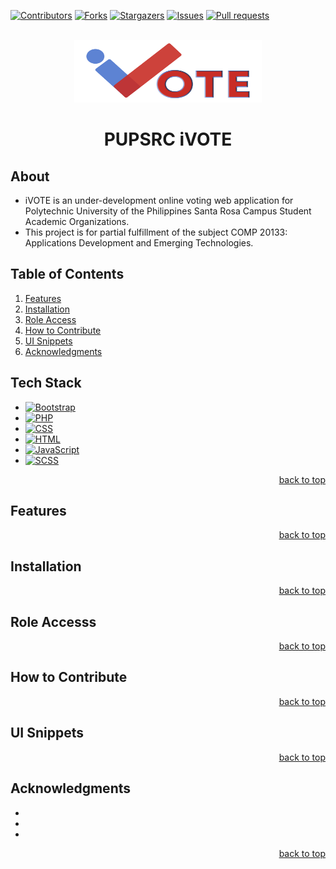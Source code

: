 <!-- Improved compatibility of back to top link: See: https://github.com/othneildrew/Best-README-Template/pull/73 -->
<a name="readme-top"></a>
<!--
*** Thanks for checking out the Best-README-Template. If you have a suggestion
*** that would make this better, please fork the repo and create a pull request
*** or simply open an issue with the tag "enhancement".
*** Don't forget to give the project a star!
*** Thanks again! Now go create something AMAZING! :D
-->



<!-- PROJECT SHIELDS -->
<!--
*** I'm using markdown "reference style" links for readability.
*** Reference links are enclosed in brackets [ ] instead of parentheses ( ).
*** See the bottom of this document for the declaration of the reference variables
*** for contributors-url, forks-url, etc. This is an optional, concise syntax you may use.
*** https://www.markdownguide.org/basic-syntax/#reference-style-links
-->

[![Contributors][contributors-shield]][contributors-url]
[![Forks][forks-shield]][forks-url]
[![Stargazers][stars-shield]][stars-url]
[![Issues][issues-shield]][issues-url]
[![Pull requests][pull-requests-shield]][pull-requests-url]


<!-- PROJECT LOGO -->
<br />
<div align="center">
  <a href="https://github.com/github_username/repo_name">
    <img src="src/images/resc/iVOTE4.png" alt="Logo" width="300" height="100">
  </a>

<h1 align="center">PUPSRC iVOTE</h1>

  <div align="start">
    <h2>About</h2>
    <ul>
      <li>iVOTE is an under-development online voting web application for Polytechnic University of the Philippines Santa Rosa Campus Student Academic Organizations.</li>
      <li>This project is for partial fulfillment of the subject COMP 20133: Applications Development and Emerging Technologies.</li>
    </ul>
  </div>
<!--     <br />
    <a href="https://github.com/github_username/repo_name"><strong>Explore the docs »</strong></a>
    <br />
    <br />
    <a href="https://github.com/github_username/repo_name">View Demo</a>
    ·
    <a href="https://github.com/github_username/repo_name/issues/new?labels=bug&template=bug-report---.md">Report Bug</a>
    ·
    <a href="https://github.com/github_username/repo_name/issues/new?labels=enhancement&template=feature-request---.md">Request Feature</a> -->
</div>



<!-- TABLE OF CONTENTS -->

<h2>Table of Contents</h2>
<ol>
  <li><a href="#features">Features</a></li>
  <li><a href="#installation">Installation</a></li>
  <li><a href="#role">Role Access</a></li>
  <li><a href="#contribute">How to Contribute</a></li>
  <li><a href="#snippets">UI Snippets</a></li>
  <li><a href="#acknowledgments">Acknowledgments</a></li>
</ol>


## Tech Stack

* [![Bootstrap][Bootstrap.com]][Bootstrap-url]
* [![PHP](https://img.shields.io/badge/PHP-777BB4?style=for-the-badge&logo=php&logoColor=white)][PHP-url]
* [![CSS](https://img.shields.io/badge/CSS-1572B6?style=for-the-badge&logo=css3&logoColor=white)][CSS-url]
* [![HTML](https://img.shields.io/badge/HTML-E34F26?style=for-the-badge&logo=html5&logoColor=white)][HTML-url]
* [![JavaScript](https://img.shields.io/badge/JavaScript-F7DF1E?style=for-the-badge&logo=javascript&logoColor=black)][JavaScript-url]
* [![SCSS](https://img.shields.io/badge/SCSS-CC6699?style=for-the-badge&logo=sass&logoColor=white)][SCSS-url]


<p align="right"><a href="#readme-top">back to top</a></p>



<!-- GETTING STARTED -->
## Features
<a name="features"></a>
<p align="right"><a href="#readme-top">back to top</a></p>



<!-- INSTALLATION -->
## Installation
<a name="installation"></a>
<p align="right"><a href="#readme-top">back to top</a></p>



<!-- ROLE ACCESS -->
## Role Accesss
<a name="role"></a>
<p align="right"><a href="#readme-top">back to top</a></p>



<!-- CONTRIBUTE -->
## How to Contribute
<a name="contribute"></a>
<p align="right"><a href="#readme-top">back to top</a></p>



<!-- CONTRIBUTING -->
## UI Snippets
<a name="snippets"></a>

<p align="right"><a href="#readme-top">back to top</a></p>



<!-- ACKNOWLEDGMENTS -->
## Acknowledgments
<a name="acknowledgments"></a>
* []()
* []()
* []()

<p align="right"><a href="#readme-top">back to top</a></p>



<!-- MARKDOWN LINKS & IMAGES -->
<!-- https://www.markdownguide.org/basic-syntax/#reference-style-links -->
[contributors-shield]: https://img.shields.io/github/contributors/BSIT-3-1-APPDEV/PUPSRC-AutomatedElectionSystem.svg?style=for-the-badge
[contributors-url]: https://github.com/BSIT-3-1-APPDEV/PUPSRC-AutomatedElectionSystem/graphs/contributors
[forks-shield]: https://img.shields.io/github/forks/BSIT-3-1-APPDEV/PUPSRC-AutomatedElectionSystem.svg?style=for-the-badge
[forks-url]: https://github.com/BSIT-3-1-APPDEV/PUPSRC-AutomatedElectionSystem/network/members
[stars-shield]: https://img.shields.io/github/stars/BSIT-3-1-APPDEV/PUPSRC-AutomatedElectionSystem.svg?style=for-the-badge
[stars-url]: https://github.com/BSIT-3-1-APPDEV/PUPSRC-AutomatedElectionSystem/stargazers
[issues-shield]: https://img.shields.io/github/issues/BSIT-3-1-APPDEV/PUPSRC-AutomatedElectionSystem.svg?style=for-the-badge
[issues-url]: https://github.com/BSIT-3-1-APPDEV/PUPSRC-AutomatedElectionSystem/issues
[pull-requests-shield]: https://img.shields.io/github/issues-pr/BSIT-3-1-APPDEV/PUPSRC-AutomatedElectionSystem.svg?style=for-the-badge
[pull-requests-url]: https://github.com/BSIT-3-1-APPDEV/PUPSRC-AutomatedElectionSystem/pulls
[Bootstrap.com]: https://img.shields.io/badge/Bootstrap-563D7C?style=for-the-badge&logo=bootstrap&logoColor=white
[Bootstrap-url]: https://getbootstrap.com
[PHP-url]: https://www.php.net
[CSS-url]: https://developer.mozilla.org/en-US/docs/Web/CSS
[HTML-url]: https://developer.mozilla.org/en-US/docs/Web/HTML
[JavaScript-url]: https://developer.mozilla.org/en-US/docs/Web/JavaScript
[SCSS-url]: https://sass-lang.com/documentation/syntax
